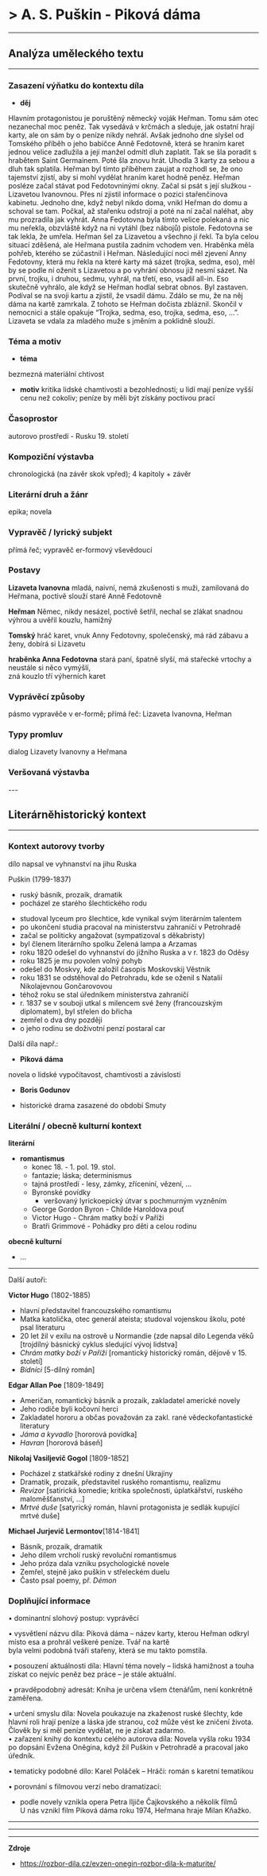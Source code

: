 # > A. S. Puškin - Piková dáma
---

## Analýza uměleckého textu
---

### Zasazení výňatku do kontextu díla

- **děj**

Hlavním protagonistou je poruštěný německý voják Heřman. Tomu sám otec nezanechal moc peněz. Tak vysedává v krčmách a sleduje, jak ostatní hrají karty, ale on sám by o peníze nikdy nehrál. Avšak jednoho dne slyšel od Tomského příběh o jeho babičce Anně Fedotovně, která se hraním karet jednou velice zadlužila a její manžel odmítl dluh zaplatit. Tak se šla poradit s hrabětem Saint Germainem. Poté šla znovu hrát. Uhodla 3 karty za sebou a dluh tak splatila. Heřman byl tímto příběhem zaujat a rozhodl se, že ono tajemství zjistí, aby si mohl vydělat hraním karet hodně peněz. Heřman posléze začal stávat pod Fedotovninými okny. Začal si psát s její služkou - Lizavetou Ivanovnou. Přes ní zjistil informace o pozici stařenčinova kabinetu. Jednoho dne, když nebyl nikdo doma, vnikl Heřman do domu a schoval se tam. Počkal, až stařenku odstrojí a poté na ní začal naléhat, aby mu prozradila jak vyhrát. Anna Fedotovna byla tímto velice polekaná a nic mu neřekla, obzvláště když na ni vytáhl (bez nábojů) pistole. Fedotovna se tak lekla, že umřela. Heřman šel za Lizavetou a všechno jí řekl. Ta byla celou situací zděšená, ale Heřmana pustila zadním vchodem ven. Hraběnka měla pohřeb, kterého se zúčastnil i Heřman. Následující noci měl zjevení Anny Fedotovny, která mu řekla na které karty má sázet (trojka, sedma, eso), měl by se podle ní oženit s Lizavetou a po vyhrání obnosu již nesmí sázet. Na první, trojku, i druhou, sedmu, vyhrál, na třetí, eso, vsadil all-in. Eso skutečně vyhrálo, ale když se Heřman hodlal sebrat obnos. Byl zastaven. Podíval se na svoji kartu a zjistil, že vsadil dámu. Zdálo se mu, že na něj dáma na kartě zamrkala. Z tohoto se Heřman dočista zbláznil. Skončil v nemocnici a stále opakuje “Trojka, sedma, eso, trojka, sedma, eso, ...”. Lizaveta se vdala za mladého muže s jměním a poklidně slouží.

### Téma a motiv

- **téma**

bezmezná materiální chtivost 

- **motiv**
kritika lidské chamtivosti a bezohlednosti; u lidí mají peníze vyšší cenu než cokoliv; peníze by měli být získány poctivou prací


### Časoprostor

autorovo prostředí - Rusku 19. století

### Kompoziční výstavba
chronologická (na závěr skok vpřed); 4 kapitoly + závěr

### Literární druh a žánr
epika; novela

### Vypravěč / lyrický subjekt
přímá řeč; vypravěč er-formový vševědoucí

### Postavy

**Lizaveta Ivanovna**
mladá, naivní, nemá zkušenosti s muži, zamilovaná do Heřmana, poctivě slouží  staré Anně Fedotovně  

**Heřman**
Němec, nikdy nesázel, poctivě šetřil, nechal se zlákat snadnou výhrou a uvěřil kouzlu,  hamižný  

**Tomský**
hráč karet, vnuk Anny Fedotovny, společenský, má rád zábavu a ženy, dobírá si Lizavetu  

**hraběnka Anna Fedotovna**
stará paní, špatně slyší, má stařecké vrtochy a neustále si něco vymýšlí,  
zná kouzlo tří výherních karet


### Vyprávěcí způsoby

pásmo vypravěče v er-formě;
přímá řeč: Lizaveta Ivanovna, Heřman

### Typy promluv

dialog Lizavety Ivanovny a Heřmana

### Veršovaná výstavba

\-\-\-

## Literárněhistorický kontext
---

### Kontext autorovy tvorby

dílo napsal ve vyhnanství na jihu Ruska

Puškin (1799-1837)
* ruský básník, prozaik, dramatik
* pocházel ze starého šlechtického rodu  
- studoval lyceum pro šlechtice, kde vynikal svým literárním talentem  
- po ukončení studia pracoval na ministerstvu zahraničí v Petrohradě  
- začal se politicky angažovat (sympatizoval s děkabristy)  
- byl členem literárního spolku Zelená lampa a Arzamas  
- roku 1820 odešel do vyhnanství do jižního Ruska a v r. 1823 do Oděsy  
- roku 1825 je mu povolen volný pohyb  
- odešel do Moskvy, kde založil časopis Moskovskij Věstnik  
- roku 1831 se odstěhoval do Petrohradu, kde se oženil s Natalií Nikolajevnou Gončarovovou  
- téhož roku se stal úředníkem ministerstva zahraničí  
- r. 1837 se v souboji utkal s milencem své ženy (francouzským diplomatem), byl střelen do břicha  
- zemřel o dva dny později  
- o jeho rodinu se doživotní penzí postaral car

Další díla např.:

- **Piková dáma**

novela o lidské vypočítavost, chamtivosti a závislosti

* **Boris Godunov**

* historické drama zasazené do období Smuty

### Literální / obecně kulturní kontext

**literární**
* **romantismus**
	* konec 18. - 1. pol. 19. stol.
	* fantazie; láska; determinismus
	* tajná prostředí - lesy, zámky, zříceniní, vězení, ...
	* Byronské povídky
		* veršovaný lyrickoepický útvar s pochmurným vyzněním
	* George Gordon Byron - Childe Haroldova pouť
	* Victor Hugo - Chrám matky boží v Paříži
	* Bratři Grimmové - Pohádky pro děti a celou rodinu


**obecně kulturní**
* ...

---

Další autoři:

**Victor Hugo** (1802-1885)
-   hlavní představitel francouzského romantismu
-   Matka katolička, otec generál ateista; studoval vojenskou školu, poté psal literaturu
-   20 let žil v exilu na ostrově u Normandie (zde napsal dílo Legenda věků [trojdílný básnický cyklus sledující vývoj lidstva]
-   _Chrám matky boží v Paříži_ [romantický historický román, dějově v 15. století]
-   _Bídníci_ [5-dílný román]
    

**Edgar Allan Poe** [1809-1849]
-   Američan, romantický básník a prozaik, zakladatel americké novely
-   Jeho rodiče byli kočovní herci
-   Zakladatel hororu a občas považován za zakl. rané vědeckofantastické literatury
-   _Jáma a kyvadlo_ [hororová povídka]
-   _Havran_ [hororová báseň]
    

**Nikolaj Vasiljevič Gogol** [1809-1852]
-   Pocházel z statkářské rodiny z dnešní Ukrajiny
-   Dramatik, prozaik, představitel ruského romantismu, realizmu
-   _Revizor_ [satirická komedie; kritika společnosti, úplatkářství, ruského maloměšťanství, ...]
-   _Mrtvé duše_ [satyrický román, hlavní protagonista je sedlák kupující mrtvé duše]
    

**Michael Jurjevič Lermontov**[1814-1841]
-   Básník, prozaik, dramatik
-   Jeho dílem vrcholí ruský revoluční romantismus
-   Jeho próza dala vzniku psychologické novele
-   Zemřel, stejně jako puškin v střeleckém duelu
-   Často psal poemy, př. _Démon_

### Doplňující informace
• dominantní slohový postup:  vyprávěcí  

• vysvětlení názvu díla:  Piková dáma – název karty, kterou Heřman odkryl místo esa a prohrál veškeré peníze. Tvář na kartě  
byla velmi podobná tváři stařeny, která se mu takto pomstila.  

• posouzení aktuálnosti díla:  Hlavní téma novely – lidská hamižnost a touha získat co nejvíc peněz bez práce – je stále aktuální.  

• pravděpodobný adresát:  Kniha je určena všem čtenářům, není konkrétně zaměřena.  

• určení smyslu díla:  Novela poukazuje na zkaženost ruské šlechty, kde hlavní roli hrají peníze a láska jde stranou, což může vést ke zničení života. Člověk by si měl peníze vydělat, ne je získat zadarmo.  
• zařazení knihy do kontextu celého autorova díla:  Novela vyšla roku 1934 po dopsání Evžena Oněgina, když žil Puškin v Petrohradě a pracoval jako úředník.  

• tematicky podobné dílo:  Karel Poláček – Hráči: román s karetní tematikou  

• porovnání s filmovou verzí nebo dramatizací:  

- podle novely vznikla opera Petra Iljiče Čajkovského a několik filmů  
U nás vznikl film Piková dáma roku 1974, Heřmana hraje Milan Kňažko.

---
---
---

**Zdroje**
* https://rozbor-dila.cz/evzen-onegin-rozbor-dila-k-maturite/